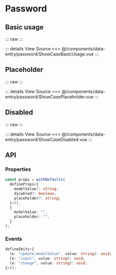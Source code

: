 <script setup lang="ts">
import ShowCaseBasicUsage from './ShowCaseBasicUsage.vue';
import ShowCasePlaceholder from './ShowCasePlaceholder.vue';
import ShowCaseDisabled from './ShowCaseDisabled.vue';
</script>

# Password

## Basic usage

::: raw
<ShowCaseBasicUsage />
:::

::: details View Source
<<< @/components/data-entry/password/ShowCaseBasicUsage.vue
:::

## Placeholder

::: raw
<ShowCasePlaceholder />
:::

::: details View Source
<<< @/components/data-entry/password/ShowCasePlaceholder.vue
:::

## Disabled

::: raw
<ShowCaseDisabled />
:::

::: details View Source
<<< @/components/data-entry/password/ShowCaseDisabled.vue
:::

## API

### Properties

```ts
const props = withDefaults(
  defineProps<{
    modelValue?: string;
    disabled?: boolean;
    placeholder?: string;
  }>(),
  {
    modelValue: "",
    placeholder: "",
  }
);
```

### Events

```ts
defineEmits<{
  (e: "update:modelValue", value: string): void;
  (e: "input", value: string): void;
  (e: "change", value: string): void;
}>();
```
